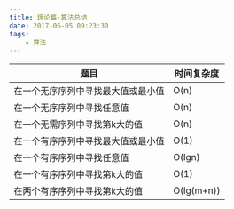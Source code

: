```yaml
---
title: 理论篇-算法总结
date: 2017-06-05 09:23:30
tags:
    - 算法
---
```


题目 | 时间复杂度
----|---------
在一个无序序列中寻找最大值或最小值 | O(n)
在一个无序序列中寻找任意值 | O(n)
在一个无需序列中寻找第k大的值 | O(n)
在一个有序序列中寻找最大值或最小值 | O(1)
在一个有序序列中寻找任意值 | O(lgn)
在一个有序序列中寻找第k大的值 | O(1)
在两个有序序列中寻找第k大的值 | O(lg(m+n))